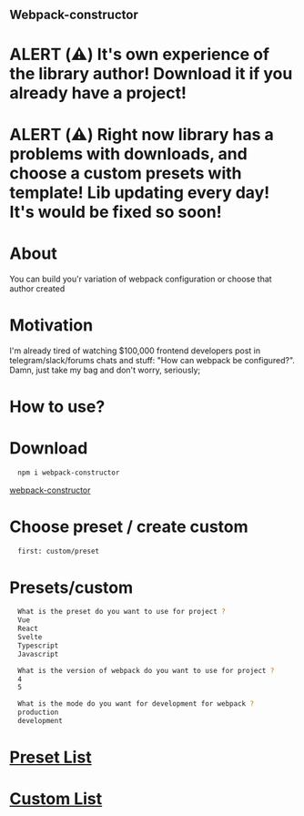 ## Webpack-constructor

# ALERT (⚠️) It's own experience of the library author! Download it if you already have a project!

# ALERT (⚠️) Right now library has a problems with downloads, and choose a custom presets with template! Lib updating every day! It's would be fixed so soon!

# About

You can build you'r variation of webpack configuration or choose that author created

# Motivation

I'm already tired of watching $100,000 frontend developers post in telegram/slack/forums chats and stuff: "How can webpack be configured?". Damn, just take my bag and don't worry, seriously;

# How to use?

# Download

```sh
  npm i webpack-constructor
```

[webpack-constructor](https://www.npmjs.com/package/webpack-constructor)

# Choose preset / create custom

```sh
  first: custom/preset
```

# Presets/custom

```sh
  What is the preset do you want to use for project ?
  Vue
  React
  Svelte
  Typescript
  Javascript

  What is the version of webpack do you want to use for project ?
  4
  5

  What is the mode do you want for development for webpack ?
  production
  development
```

# [Preset List](https://github.com/Arkady-Skvortsov/webpack-constructor/blob/main/PRESET.md)

# [Custom List](https://github.com/Arkady-Skvortsov/webpack-constructor/blob/main/CUSTOM.md)
